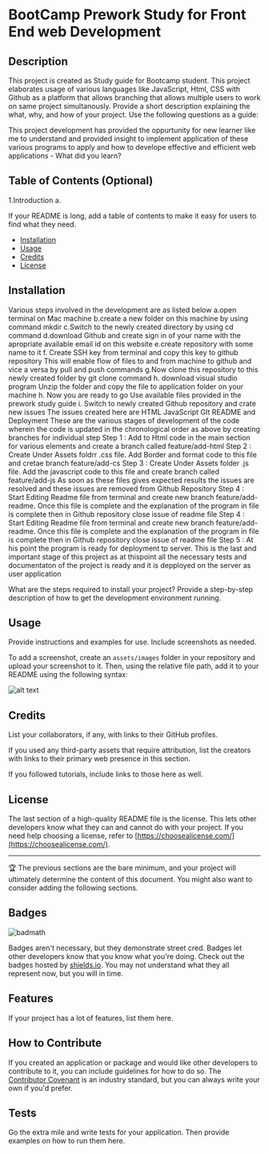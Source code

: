 # BootCamp  Prework Study for Front End web Development

## Description

This project is created as Study guide  for Bootcamp student. This project elaborates usage of various languages like JavaScript, Html, CSS with Github as a platform that allows branching that allows multiple users to work on same project simultanously.
Provide a short description explaining the what, why, and how of your project. Use the following questions as a guide:


This project development has provided the oppurtunity for new learner like me to understand and provided insight to  implement application of these various programs to apply and how to develope effective and efficient web applications - What did you learn?

## Table of Contents (Optional)
1.Introduction
a. 



If your README is long, add a table of contents to make it easy for users to find what they need.

- [Installation](#installation)
- [Usage](#usage)
- [Credits](#credits)
- [License](#license)

## Installation

Various steps involved in the development are as listed below
a.open terminal on Mac machine
b.create a new folder on this machine by using command mkdir
c.Switch to the newly created directory by using cd command
d.download Github and create sign in of your name with the apropriate available email id on this website
e.create repository with some name to it 
f. Create SSH key from terminal  and copy this key to github repository This will enable flow of files to and from machine to github and vice a versa by pull and push commands
g.Now clone this repository to this newly created folder by  git clone command
h. download visual studio program  Unzip the folder and copy the file to application folder on your machine 
h. Now you are ready to go  Use available files provided in the prework study guide
i. Switch to newly created Github repository and crate new issues
The issues created here are HTML JavaScript  GIt README and Deployment  These are the various stages of development of the code wherein the code is updated in the chronological order as above by creating branches for individual step
Step 1 : Add to  Html code in the main section for various elements and create a branch called feature/add-html
Step 2 : Create Under Assets foldrr .css file. Add  Border and format code to this file and cretae branch feature/add-cs
Step 3 : Create Under Assets folder .js file. Add the javascript code to this file and create branch  called feature/add-js 
As soon as these files gives expected results the issues are resolved and these issues are removed from Github Repository
Step 4 : Start Editing Readme file from terminal and create new branch feature/add-readme. Once this file is complete  and  the explanation  of the program in file is complete then in Github repository close issue of readme file 
Step 4 : Start Editing Readme file from terminal and create new branch feature/add-readme. Once this file is complete  and  the explanation  of the program in file is complete then in Github repository close issue of readme file 
 Step 5 : At his point the program is ready for deployment tp server. This is the last and important  stage of this project as at thispoint all the necessary tests and documentaton of the project is ready and it is depployed on the server as user application


What are the steps required to install your project? Provide a step-by-step description of how to get the development environment running.

## Usage

Provide instructions and examples for use. Include screenshots as needed.

To add a screenshot, create an `assets/images` folder in your repository and upload your screenshot to it. Then, using the relative file path, add it to your README using the following syntax:

![alt text](assets/images/screenshot.png)

## Credits

List your collaborators, if any, with links to their GitHub profiles.

If you used any third-party assets that require attribution, list the creators with links to their primary web presence in this section.

If you followed tutorials, include links to those here as well.

## License

The last section of a high-quality README file is the license. This lets other developers know what they can and cannot do with your project. If you need help choosing a license, refer to [https://choosealicense.com/](https://choosealicense.com/).

---

🏆 The previous sections are the bare minimum, and your project will ultimately determine the content of this document. You might also want to consider adding the following sections.

## Badges

![badmath](https://img.shields.io/github/languages/top/nielsenjared/badmath)

Badges aren't necessary, but they demonstrate street cred. Badges let other developers know that you know what you're doing. Check out the badges hosted by [shields.io](https://shields.io/). You may not understand what they all represent now, but you will in time.

## Features

If your project has a lot of features, list them here.

## How to Contribute

If you created an application or package and would like other developers to contribute to it, you can include guidelines for how to do so. The [Contributor Covenant](https://www.contributor-covenant.org/) is an industry standard, but you can always write your own if you'd prefer.

## Tests

Go the extra mile and write tests for your application. Then provide examples on how to run them here.
